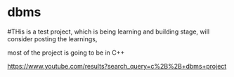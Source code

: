 # dbms
#THis is a test project, which is being learning and building stage, 
will consider posting the learnings, 

most of the project is going to be in C++


https://www.youtube.com/results?search_query=c%2B%2B+dbms+project
